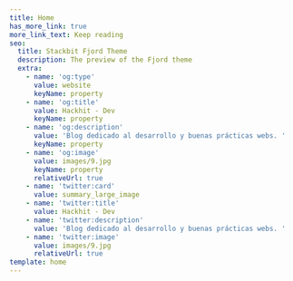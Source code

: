 ```yaml
---
title: Home
has_more_link: true
more_link_text: Keep reading
seo:
  title: Stackbit Fjord Theme
  description: The preview of the Fjord theme
  extra:
    - name: 'og:type'
      value: website
      keyName: property
    - name: 'og:title'
      value: Hackhit - Dev
      keyName: property
    - name: 'og:description'
      value: 'Blog dedicado al desarrollo y buenas prácticas webs. '
      keyName: property
    - name: 'og:image'
      value: images/9.jpg
      keyName: property
      relativeUrl: true
    - name: 'twitter:card'
      value: summary_large_image
    - name: 'twitter:title'
      value: Hackhit - Dev
    - name: 'twitter:description'
      value: 'Blog dedicado al desarrollo y buenas prácticas webs. '
    - name: 'twitter:image'
      value: images/9.jpg
      relativeUrl: true
template: home
---
```

